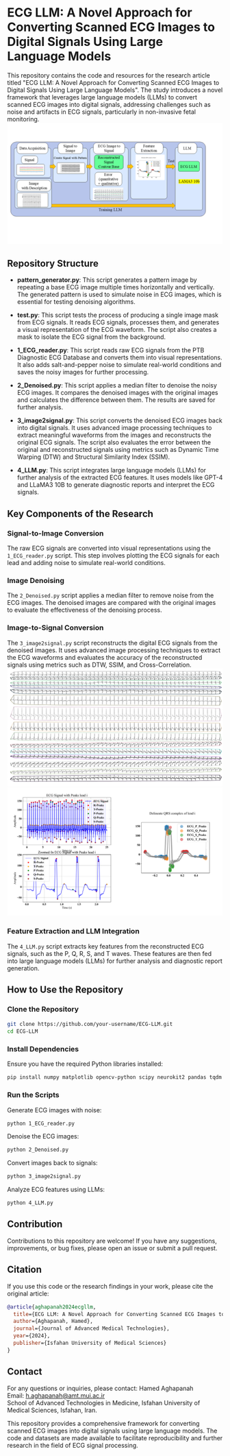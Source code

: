 # ECG LLM: A Novel Approach for Converting Scanned ECG Images to Digital Signals Using Large Language Models

This repository contains the code and resources for the research article titled "ECG LLM: A Novel Approach for Converting Scanned ECG Images to Digital Signals Using Large Language Models". The study introduces a novel framework that leverages large language models (LLMs) to convert scanned ECG images into digital signals, addressing challenges such as noise and artifacts in ECG signals, particularly in non-invasive fetal monitoring.
![ECG LLM Overview](https://github.com/Hamed-Aghapanah/ECG_LLM/blob/main/FIGs.png)
## Repository Structure

- **pattern_generator.py**: This script generates a pattern image by repeating a base ECG image multiple times horizontally and vertically. The generated pattern is used to simulate noise in ECG images, which is essential for testing denoising algorithms.
  
- **test.py**: This script tests the process of producing a single image mask from ECG signals. It reads ECG signals, processes them, and generates a visual representation of the ECG waveform. The script also creates a mask to isolate the ECG signal from the background.

- **1_ECG_reader.py**: This script reads raw ECG signals from the PTB Diagnostic ECG Database and converts them into visual representations. It also adds salt-and-pepper noise to simulate real-world conditions and saves the noisy images for further processing.

- **2_Denoised.py**: This script applies a median filter to denoise the noisy ECG images. It compares the denoised images with the original images and calculates the difference between them. The results are saved for further analysis.

- **3_image2signal.py**: This script converts the denoised ECG images back into digital signals. It uses advanced image processing techniques to extract meaningful waveforms from the images and reconstructs the original ECG signals. The script also evaluates the error between the original and reconstructed signals using metrics such as Dynamic Time Warping (DTW) and Structural Similarity Index (SSIM).

- **4_LLM.py**: This script integrates large language models (LLMs) for further analysis of the extracted ECG features. It uses models like GPT-4 and LLaMA3 10B to generate diagnostic reports and interpret the ECG signals.

## Key Components of the Research

### Signal-to-Image Conversion
The raw ECG signals are converted into visual representations using the `1_ECG_reader.py` script. This step involves plotting the ECG signals for each lead and adding noise to simulate real-world conditions.

### Image Denoising
The `2_Denoised.py` script applies a median filter to remove noise from the ECG images. The denoised images are compared with the original images to evaluate the effectiveness of the denoising process.

### Image-to-Signal Conversion
The `3_image2signal.py` script reconstructs the digital ECG signals from the denoised images. It uses advanced image processing techniques to extract the ECG waveforms and evaluates the accuracy of the reconstructed signals using metrics such as DTW, SSIM, and Cross-Correlation.
![mage-to-Signal Conversion](https://github.com/Hamed-Aghapanah/ECG_LLM/blob/main/Picture1.png)
![mage-to-Signal Conversion](https://github.com/Hamed-Aghapanah/ECG_LLM/blob/main/7_result2/patient001%20lead%20i.png)


### Feature Extraction and LLM Integration
The `4_LLM.py` script extracts key features from the reconstructed ECG signals, such as the P, Q, R, S, and T waves. These features are then fed into large language models (LLMs) for further analysis and diagnostic report generation.

## How to Use the Repository

### Clone the Repository
```bash
git clone https://github.com/your-username/ECG-LLM.git
cd ECG-LLM
```

### Install Dependencies
Ensure you have the required Python libraries installed:
```bash
pip install numpy matplotlib opencv-python scipy neurokit2 pandas tqdm wfdb
```

### Run the Scripts
Generate ECG images with noise:
```bash
python 1_ECG_reader.py
```

Denoise the ECG images:
```bash
python 2_Denoised.py
```

Convert images back to signals:
```bash
python 3_image2signal.py
```

Analyze ECG features using LLMs:
```bash
python 4_LLM.py
```

## Contribution
Contributions to this repository are welcome! If you have any suggestions, improvements, or bug fixes, please open an issue or submit a pull request.

## Citation
If you use this code or the research findings in your work, please cite the original article:
```bibtex
@article{aghapanah2024ecgllm,
  title={ECG LLM: A Novel Approach for Converting Scanned ECG Images to Digital Signals Using Large Language Models},
  author={Aghapanah, Hamed},
  journal={Journal of Advanced Medical Technologies},
  year={2024},
  publisher={Isfahan University of Medical Sciences}
}
```

## Contact
For any questions or inquiries, please contact:
Hamed Aghapanah  
Email: h.aghapanah@amt.mui.ac.ir  
School of Advanced Technologies in Medicine, Isfahan University of Medical Sciences, Isfahan, Iran.

This repository provides a comprehensive framework for converting scanned ECG images into digital signals using large language models. The code and datasets are made available to facilitate reproducibility and further research in the field of ECG signal processing.
